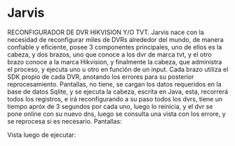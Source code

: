 # Jarvis
RECONFIGURADOR DE DVR HIKVISION Y/O TVT.
Jarvis nace con la necesidad de reconfigurar miles de DVRs alrededor del mundo, de manera confiable y eficiente, posee 3 componentes principales,
uno de ellos es la cabeza, y dos brazos, uno que conoce a los dvr de marca tvt, y el otro brazo conoce a la marca Hikvision, y finalmente la cabeza,
que administra el proceso, y ejecuta uno u otro en función de un input.
Cada brazo utiliza el SDK propio de cada DVR, anotando los errores para su posterior reprocesamiento.
Pantallas, no tiene, se cargan los datos requeridos en la base de datos Sqlite, y se ejecuta la cabeza, escrita en Java, esta, recorrerá todos los registros,
e irá reconfigurando a su paso todos los dvrs, tiene un tiempo apróx de 3 segundos por cada uno, luego lo reinicia, y el dvr se pone online con su nuevo dns, luego se 
consulta una vista con los errore, y se reprocesa si es necesario.
Pantallas:

Vista luego de ejecutar:

